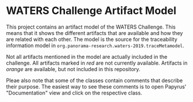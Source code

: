 # WATERS Challenge Artifact Model

This project contains an artifact model of the WATERS Challenge. This means that it shows the different artifacts that are available and how they are related with each other. The model is the source for the traceability information model in `org.panorama-research.waters-2019.traceMetamodel`.

Not all artifacts mentioned in the model are actually included in the challenge. All artifacts marked in *red* are not currently available. Artifacts in *orange* are available, but not included in this repository.

Pleae also note that some of the classes contain comments that describe their purpose. The easiest way to see these comments is to open Papyrus' "Documentation" view and click on the respective class.